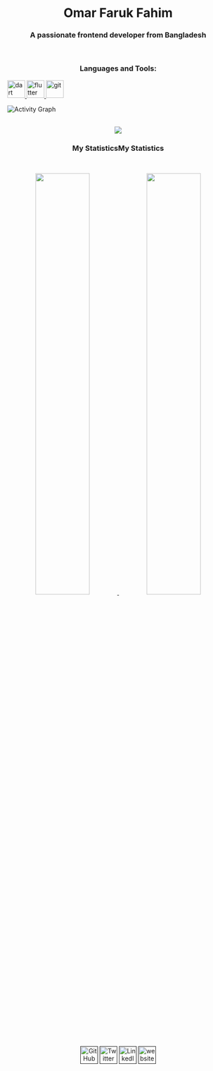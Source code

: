 <h1 align="center">
  <b>Omar Faruk Fahim</b>
</h1>


<h3 align="center">A passionate frontend developer from Bangladesh</h3>


<br>
  
<h3 align="center">Languages and Tools:</h3>
<p align="left"> <a href="https://dart.dev" target="_blank" rel="noreferrer"> <img src="https://www.vectorlogo.zone/logos/dartlang/dartlang-icon.svg" alt="dart" width="40" height="40"/> </a> <a href="https://flutter.dev" target="_blank" rel="noreferrer"> <img src="https://www.vectorlogo.zone/logos/flutterio/flutterio-icon.svg" alt="flutter" width="40" height="40"/> </a> <a href="https://git-scm.com/" target="_blank" rel="noreferrer"> <img src="https://www.vectorlogo.zone/logos/git-scm/git-scm-icon.svg" alt="git" width="40" height="40"/> </a> </p

<br>


![Activity Graph](https://activity-graph.herokuapp.com/graph?username=omarf7&custom_title=Omar%20Faruk%20Fahim's%20Contribution%20Graph&theme=gruvbox&bg_color=282828&hide_border=true&line=d1a01f&point=c58545)

<br>

<div align="center">
    <img src="https://readme-spotify-tingz.vercel.app/api/now-playing">
  </a>
</div>


<h3 align="center">My StatisticsMy Statistics</h3>

<br/>

<p align="center">
  <a href="https://github.com/omarf7/">
  <img width="49.5%" src="https://github-readme-stats.vercel.app/api?username=omarf7&show_icons=true&theme=gruvbox&hide_border=true" />
    <img width="49.5%" src="https://github-readme-streak-stats.herokuapp.com/?user=omarf7&theme=gruvbox&hide_border=true" />
  </a>
</p>


<br>


<p align="center" style="padding-top:5px;">
 <a href=""><img src="https://i.ibb.co/tXhy23t/github.png" alt="GitHub" width='40px' targer="blank"></a>
 <a href=""><img src="https://i.ibb.co/sJQ1pgn/twitter.png" alt="Twitter" width='40px' targer="blank"></a>
 <a href=""><img src="https://i.ibb.co/0YMdFJz/linkedin.png" alt="LinkedIn" width='40px' targer="blank"></a>
 <a href=""><img src="https://i.ibb.co/5My5Mft/website.png" alt="website" width='40px' targer="blank"></a>
</p>

